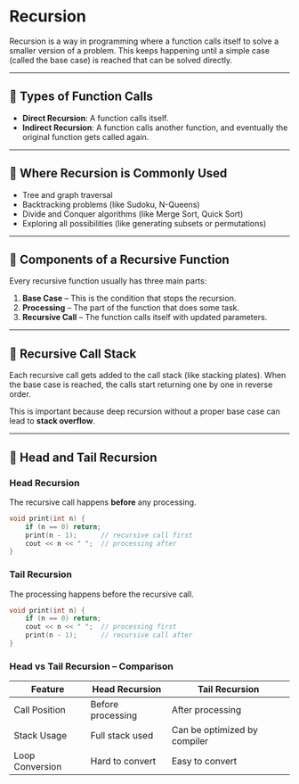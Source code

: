  
# Recursion

Recursion is a way in programming where a function calls itself to solve a smaller version of a problem. This keeps happening until a simple case (called the base case) is reached that can be solved directly.

---

## 🔹 Types of Function Calls

- **Direct Recursion**: A function calls itself.
- **Indirect Recursion**: A function calls another function, and eventually the original function gets called again.

---

## 🔹 Where Recursion is Commonly Used

- Tree and graph traversal
- Backtracking problems (like Sudoku, N-Queens)
- Divide and Conquer algorithms (like Merge Sort, Quick Sort)
- Exploring all possibilities (like generating subsets or permutations)

---

## 🔹 Components of a Recursive Function

Every recursive function usually has three main parts:

1. **Base Case** – This is the condition that stops the recursion.
2. **Processing** – The part of the function that does some task.
3. **Recursive Call** – The function calls itself with updated parameters.

---

## 🔹 Recursive Call Stack

Each recursive call gets added to the call stack (like stacking plates). When the base case is reached, the calls start returning one by one in reverse order.

This is important because deep recursion without a proper base case can lead to **stack overflow**.

---

## 🔹 Head and Tail Recursion

### Head Recursion

The recursive call happens **before** any processing.

```cpp
void print(int n) {
    if (n == 0) return;
    print(n - 1);      // recursive call first
    cout << n << " ";  // processing after
}
```
### Tail Recursion

The processing happens before the recursive call.

```cpp
void print(int n) {
    if (n == 0) return;
    cout << n << " ";  // processing first
    print(n - 1);      // recursive call after
}
```

### Head vs Tail Recursion – Comparison

| Feature         | Head Recursion    | Tail Recursion               |
| --------------- | ----------------- | ---------------------------- |
| Call Position   | Before processing | After processing             |
| Stack Usage     | Full stack used   | Can be optimized by compiler |
| Loop Conversion | Hard to convert   | Easy to convert              |
